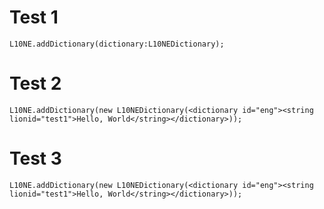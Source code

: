 # Test 1

```as3
L10NE.addDictionary(dictionary:L10NEDictionary);
```
# Test 2

```actionscript3
L10NE.addDictionary(new L10NEDictionary(<dictionary id="eng"><string lionid="test1">Hello, World</string></dictionary>));
```

# Test 3

```actionscript3
L10NE.addDictionary(new L10NEDictionary(<dictionary id="eng"><string lionid="test1">Hello, World</string></dictionary>));
```
